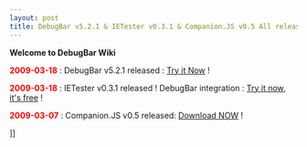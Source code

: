 ```yaml
---
layout: post
title: DebugBar v5.2.1 & IETester v0.3.1 & Companion.JS v0.5 All released 
---
```

<p><strong>Welcome to <span class="wikiword">DebugBar</span> Wiki</strong> </p>
<p class="vspace"><strong><span style="color: red;">2009-03-18</span></strong> : <span class="wikiword">DebugBar</span> v5.2.1 released : <a rel="nofollow" href="http://www.debugbar.com/download.php" class="urllink">Try it Now</a> ! </p>
<p class="vspace"><strong><span style="color: red;">2009-03-18</span></strong> : <span class="wikiword">IETester</span> v0.3.1 released ! <span class="wikiword">DebugBar</span> integration : <a href="http://www.my-debugbar.com/wiki/IETester/HomePage" class="wikilink">Try it now, it's free</a> ! </p>
<p class="vspace"><strong><span style="color: red;">2009-03-07</span></strong> : Companion.JS v0.5 released: <a href="http://www.my-debugbar.com/wiki/CompanionJS/HomePage" class="wikilink">Download NOW</a> ! </p>]]